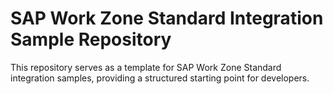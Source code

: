 # SAP Work Zone Standard Integration Sample Repository

This repository serves as a template for SAP Work Zone Standard integration samples, providing a structured starting point for developers.